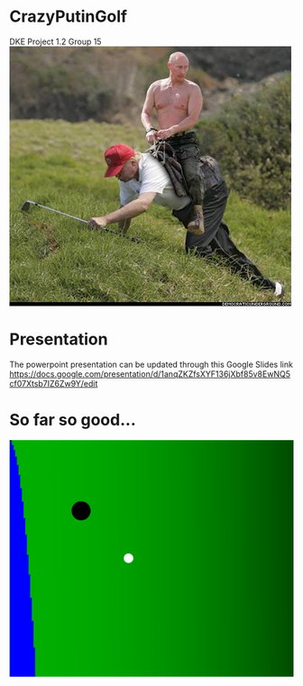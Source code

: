 # CrazyPutinGolf
DKE Project 1.2 Group 15
![alt text](https://raw.githubusercontent.com/icaka98/CrazyPutinGolf/master/PutinTrumpToWork.jpg)

# Presentation
The powerpoint presentation can be updated through this Google Slides link
https://docs.google.com/presentation/d/1anqZKZfsXYF136jXbf85v8EwNQ5cf07Xtsb7IZ6Zw9Y/edit

# So far so good...
![alt text](https://raw.githubusercontent.com/icaka98/CrazyPutinGolf/master/initial_image.png)
